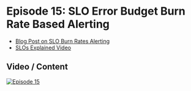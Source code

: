 # Episode 15: SLO Error Budget Burn Rate Based Alerting

- [Blog Post on SLO Burn Rates Alerting](https://www.dynatrace.com/news/blog/slo-monitoring-alerting-on-slos-error-budget-burn-rates)
- [SLOs Explained Video](https://www.youtube.com/watch?v=r0Ce5AU7kRs)

## Video / Content

[![Episode 15](https://img.youtube.com/vi/EEHKiQimv_Q/0.jpg)](https://www.youtube.com/watch?v=EEHKiQimv_Q)

